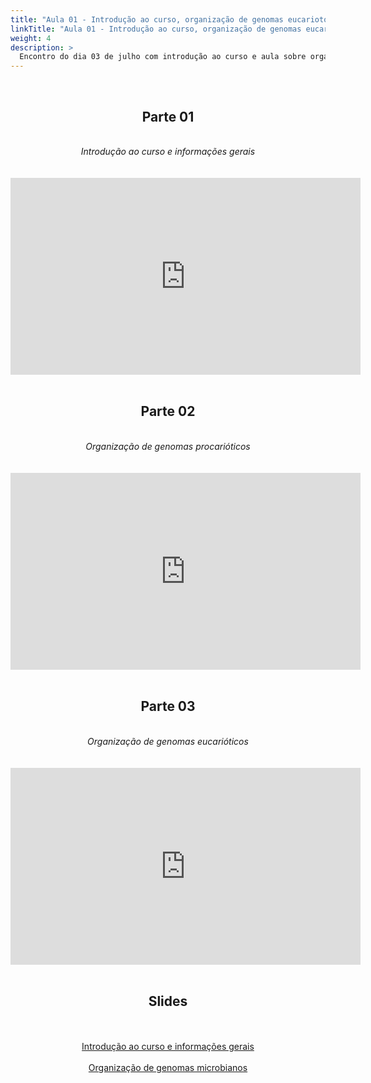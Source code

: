 ```yaml
---
title: "Aula 01 - Introdução ao curso, organização de genomas eucariotos, genomas de fungos e suas especificidades"
linkTitle: "Aula 01 - Introdução ao curso, organização de genomas eucariotos, genomas de fungos e suas especificidades"
weight: 4
description: >
  Encontro do dia 03 de julho com introdução ao curso e aula sobre organização de genomas eucariotos, genomas de fungos e suas especificidades
---
```


<br>
<div align="center">
<h2>Parte 01</h2>
<br>
<i>Introdução ao curso e informações gerais</i>
<br><br><br>
<iframe width="560" height="315" src="https://www.youtube.com/embed/yyMot1jXmwA" frameborder="0" allow="accelerometer; autoplay; clipboard-write; encrypted-media; gyroscope; picture-in-picture" allowfullscreen></iframe>
<br><br>

<h2>Parte 02</h2>
<br>
<i>Organização de genomas procarióticos</i>
<br><br><br>
<iframe width="560" height="315" src="https://www.youtube.com/embed/38-08NqymCo" frameborder="0" allow="accelerometer; autoplay; clipboard-write; encrypted-media; gyroscope; picture-in-picture" allowfullscreen></iframe>
<br><br>

<h2>Parte 03</h2>
<br>
<i>Organização de genomas eucarióticos</i>
<br><br><br>
<iframe width="560" height="315" src="https://www.youtube.com/embed/XAWMc7t2msA" frameborder="0" allow="accelerometer; autoplay; clipboard-write; encrypted-media; gyroscope; picture-in-picture" allowfullscreen></iframe>
<br><br>

<h2>Slides</h2>
<br><br>
<a href="https://github.com/desirrepetters/gstreinamentoeconsultoria/raw/master/userguide/content/pt-br/genomica/2023_01/sincronas/pdf/aula_01a.pdf">Introdução ao curso e informações gerais</a>
<br><br>
<a href="https://github.com/desirrepetters/gstreinamentoeconsultoria/raw/master/userguide/content/pt-br/genomica/2023_01/sincronas/pdf/aula_01b.pdf">Organização de genomas microbianos</a>
<br><br>
</div>